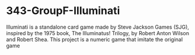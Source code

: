 # 343-GroupF-Illuminati
Illuminati is a standalone card game made by Steve Jackson Games (SJG), inspired by the 1975 book, The Illuminatus! Trilogy, by Robert Anton Wilson and Robert Shea. This project is a numeric game that imitate the original game 
